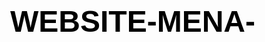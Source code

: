 # website-mena-

<!DOCTYPE html>
<html>
<head>
	<title>Revive Wellness Co - Health and Wellness Professional</title>
	<meta charset="UTF-8">
	<meta name="viewport" content="width=device-width, initial-scale=1.0">
	<style>
		body {
			margin: 0;
			font-family: Arial, sans-serif;
		}
		header {
			background-color: tan;
			padding: 20px;
			display: flex;
			justify-content: space-between;
			align-items: center;
		}
		nav {
			display: flex;
			justify-content: space-between;
			align-items: center;
			width: 50%;
		}
		nav a {
			color: black;
			text-decoration: none;
			font-size: 18px;
			font-weight: bold;
			padding: 10px;
		}
		nav a:hover {
			color: gold;
		}
		form {
			margin: 20px;
			padding: 20px;
			border: 1px solid black;
		}
		input[type=text], input[type=email], input[type=tel], textarea {
			width: 100%;
			padding: 12px 20px;
			margin: 8px 0;
			box-sizing: border-box;
			border: 2px solid black;
			border-radius: 4px;
		}
		input[type=submit] {
			background-color: tan;
			color: white;
			padding: 12px 20px;
			border: none;
			border-radius: 4px;
			cursor: pointer;
			float: right;
		}
		input[type=submit]:hover {
			background-color: gold;
		}
		.container {
			max-width: 1000px;
			margin: auto;
			padding: 20px;
			text-align: justify;
		}
		h1 {
			color: black;
			font-size: 48px;
			font-weight: bold;
			margin-top: 0;
			margin-bottom: 20px;
			text-align: center;
			text-transform: uppercase;
		}
		h2 {
			color: black;
			font-size: 36px;
			font-weight: bold;
			margin-top: 20px;
			margin-bottom: 10px;
			text-align: center;
			text-transform: uppercase;
		}
		h3 {
			color: black;
			font-size: 24px;
			font-weight: bold;
			margin-top: 20px;
			margin-bottom: 10px;
			text-transform: uppercase;
		}
		p {
			margin-top: 0;
			margin-bottom: 20px;
			font-size: 18px;
			line-height: 1.5;
		}
		@media only screen and (max-width: 600px) {
			nav {
				width: 100%;
			}
			nav a {
				font-size: 16px;
			}
			h1 {
				font-size: 36px;
			}
			h2 {
				font-size: 24px;
			}
			h3 {
				font-size: 18px;
			}
			p {
				font-size: 16px;
			}
		}
	</
